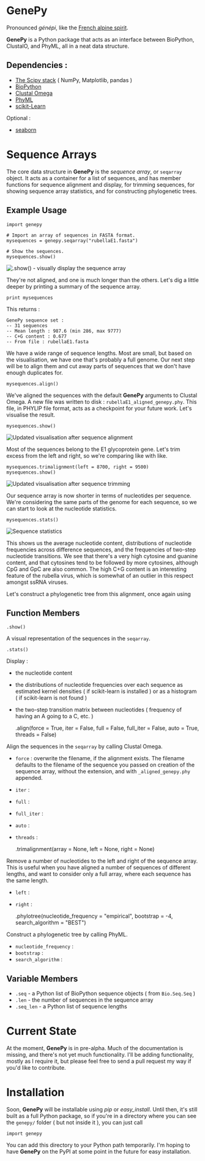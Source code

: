 GenePy
======

Pronounced *génépi*, like the [French alpine spirit](http://en.wikipedia.org/wiki/G%C3%A9n%C3%A9pi).

**GenePy** is a Python package that acts as an interface between BioPython, ClustalO, and PhyML, all in a neat data structure. 

Dependencies :
--------------

- [The Scipy stack](http://scipy.org) ( NumPy, Matplotlib, pandas )
- [BioPython](http://biopython.org "BioPython")
- [Clustal Omega](http://www.clustal.org/omega)
- [PhyML](https://code.google.com/p/phyml)
- [scikit-Learn](http://scikit-learn.org)

Optional :

- [seaborn](https://github.com/mwaskom/seaborn)



Sequence Arrays
===============

The core data structure in **GenePy** is the *sequence array*, or `seqarray` object. It acts as a container for a list of sequences, and has member functions for sequence alignment and display, for trimming sequences, for showing sequence array statistics, and for constructing phylogenetic trees.



Example Usage
-------------

	import genepy

	# Import an array of sequences in FASTA format.
	mysequences = genepy.seqarray("rubellaE1.fasta")

	# Show the sequences.
	mysequences.show()


![.show() - visually display the sequence array](tutorial_images/figure_1.png)

They're not aligned, and one is much longer than the others. Let's dig a little deeper by printing a summary of the sequence array.

	print mysequences

This returns :

	GenePy sequence set :
	-- 31 sequences
	-- Mean length : 987.6 (min 286, max 9777)
	-- C+G content : 0.677
	-- From file : rubellaE1.fasta

We have a wide range of sequence lengths. Most are small, but based on the visualisation, we have one that's probably a full genome. Our next step will be to align them and cut away parts of sequences that we don't have enough duplicates for.


	mysequences.align()

We've aligned the sequences with the default **GenePy** arguments to Clustal Omega. A new file was written to disk : `rubellaE1_aligned_genepy.phy`. This file, in PHYLIP file format, acts as a checkpoint for your future work. Let's visualise the result.

	mysequences.show()

![Updated visualisation after sequence alignment](tutorial_images/figure_2.png)

Most of the sequences belong to the E1 glycoprotein gene. Let's trim excess from the left and right, so we're comparing like with like.

	mysequences.trimalignment(left = 8700, right = 9500)
	mysequences.show()

![Updated visualisation after sequence trimming](tutorial_images/figure_3.png)

Our sequence array is now shorter in terms of nucleotides per sequence. We're considering the same parts of the genome for each sequence, so we can start to look at the nucleotide statistics.

	mysequences.stats()

![Sequence statistics](tutorial_images/figure_3.png)

This shows us the average nucleotide content, distributions of nucleotide frequencies across difference sequences, and the frequencies of two-step nucleotide transitions. We see that there's a very high cytosine and guanine content, and that cytosines tend to be followed by more cytosines, although CpG and GpC are also common. The high C+G content is an interesting feature of the rubella virus, which is somewhat of an outlier in this respect amongst ssRNA viruses.

Let's construct a phylogenetic tree from this alignment, once again using





Function Members
----------------

	.show()

A visual representation of the sequences in the `seqarray`. 


	.stats()

Display :
- the nucleotide content
- the distributions of nucleotide frequencies over each sequence as estimated kernel densities ( if scikit-learn is installed ) or as a histogram ( if scikit-learn is not found )
- the two-step transition matrix between nucleotides ( frequency of having an A going to a C, etc. )



	.align(force = True, iter = False, full = False, full_iter = False, auto = True, threads = False)

Align the sequences in the `seqarray` by calling Clustal Omega. 

- `force` : overwrite the filename, if the alignment exists. The filename defaults to the filename of the sequence you passed on creation of the sequence array, without the extension, and with `_aligned_genepy.phy` appended. 
- `iter` :
- `full` :
- `full_iter` :
- `auto` :
- `threads` :







	.trimalignment(array = None, left = None, right = None)

Remove a number of nucleotides to the left and right of the sequence array. This is useful when you have aligned a number of sequences of different lengths, and want to consider only a full array, where each sequence has the same length.

- `left` : 
- `right` :



	.phylotree(nucleotide_frequency = "empirical", bootstrap = -4, search_algorithm = "BEST")

Construct a phylogenetic tree by calling PhyML. 

- `nucleotide_frequency` :
- `bootstrap` :
- `search_algorithm` :


	



Variable Members
------------

- `.seq` - a Python list of BioPython sequence objects ( from `Bio.Seq.Seq` )
- `.len` - the number of sequences in the sequence array
- `.seq_len` - a Python list of sequence lengths








Current State
=============

At the moment, **GenePy** is in pre-alpha. Much of the documentation is missing, and there's not yet much functionality. I'll be adding functionality, mostly as I require it, but please feel free to send a pull request my way if you'd like to contribute.


Installation
============

Soon, **GenePy** will be installable using *pip* or *easy_install*. Until then, it's still built as a full Python package, so if you're in a directory where you can see the `genepy/` folder ( but not inside it ), you can just call

	import genepy

You can add this directory to your Python path temporarily. I'm hoping to have **GenePy** on the PyPI at some point in the future for easy installation.